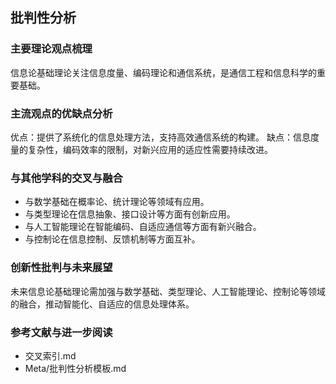 ## 批判性分析

### 主要理论观点梳理

信息论基础理论关注信息度量、编码理论和通信系统，是通信工程和信息科学的重要基础。

### 主流观点的优缺点分析

优点：提供了系统化的信息处理方法，支持高效通信系统的构建。
缺点：信息度量的复杂性，编码效率的限制，对新兴应用的适应性需要持续改进。

### 与其他学科的交叉与融合

- 与数学基础在概率论、统计理论等领域有应用。
- 与类型理论在信息抽象、接口设计等方面有创新应用。
- 与人工智能理论在智能编码、自适应通信等方面有新兴融合。
- 与控制论在信息控制、反馈机制等方面互补。

### 创新性批判与未来展望

未来信息论基础理论需加强与数学基础、类型理论、人工智能理论、控制论等领域的融合，推动智能化、自适应的信息处理体系。

### 参考文献与进一步阅读

- 交叉索引.md
- Meta/批判性分析模板.md
